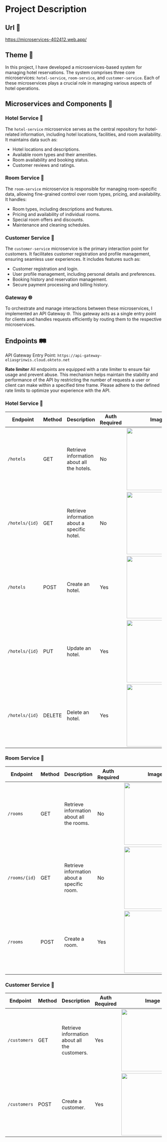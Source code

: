 # Project Description

## Url 🔗

https://microservices-402412.web.app/

## Theme 🏨

In this project, I have developed a microservices-based system for managing hotel reservations. The system comprises three core microservices: `hotel-service`, `room-service`, and `customer-service`. Each of these microservices plays a crucial role in managing various aspects of hotel operations.

## Microservices and Components 🧩

### Hotel Service 🏢

The `hotel-service` microservice serves as the central repository for hotel-related information, including hotel locations, facilities, and room availability. It maintains data such as:

- Hotel locations and descriptions.
- Available room types and their amenities.
- Room availability and booking status.
- Customer reviews and ratings.

### Room Service 🛌

The `room-service` microservice is responsible for managing room-specific data, allowing fine-grained control over room types, pricing, and availability. It handles:

- Room types, including descriptions and features.
- Pricing and availability of individual rooms.
- Special room offers and discounts.
- Maintenance and cleaning schedules.

### Customer Service 🧑

The `customer-service` microservice is the primary interaction point for customers. It facilitates customer registration and profile management, ensuring seamless user experiences. It includes features such as:

- Customer registration and login.
- User profile management, including personal details and preferences.
- Booking history and reservation management.
- Secure payment processing and billing history.

### Gateway 🌐

To orchestrate and manage interactions between these microservices, I implemented an API Gateway 🌐. This gateway acts as a single entry point for clients and handles requests efficiently by routing them to the respective microservices.

## Endpoints 🛤️

API Gateway Entry Point: `https://api-gateway-eliasgrinwis.cloud.okteto.net`

**Rate limiter**
All endpoints are equipped with a rate limiter to ensure fair usage and prevent abuse. This mechanism helps maintain the stability and performance of the API by restricting the number of requests a user or client can make within a specified time frame. Please adhere to the defined rate limits to optimize your experience with the API.

### Hotel Service 🏢

| Endpoint                        | Method | Description                                   | Auth Required | Image                                       |
| ------------------------------- | ------ | --------------------------------------------- | ------------- | -------------------------------------------- |
| `/hotels`              | GET    | Retrieve information about all the hotels. | No            | <img src="https://firebasestorage.googleapis.com/v0/b/microservices-402412.appspot.com/o/hotels2.PNG?alt=media&token=0a6b608a-9ba9-4e95-b87e-dd074be237c6" width="200"> |
| `/hotels/{id}`         | GET    | Retrieve information about a specific hotel. | No            | <img src="https://firebasestorage.googleapis.com/v0/b/microservices-402412.appspot.com/o/specific_hotel.PNG?alt=media&token=ffd92109-cc16-4184-a28a-19baf1522f05" width="200"> |
| `/hotels`              | POST   | Create an hotel. | Yes           | <img src="https://firebasestorage.googleapis.com/v0/b/microservices-402412.appspot.com/o/hotel_post.PNG?alt=media&token=a33f9aa3-64d3-4405-9075-6b8c2c55e923" width="200"> |
| `/hotels/{id}`         | PUT    | Update an hotel. | Yes           | <img src="https://firebasestorage.googleapis.com/v0/b/microservices-402412.appspot.com/o/update_hotel.PNG?alt=media&token=4b3cf3a4-959b-40bc-a401-74ae27f66882" width="200"> |
| `/hotels/{id}`         | DELETE    | Delete an hotel. | Yes          | <img src="https://firebasestorage.googleapis.com/v0/b/microservices-402412.appspot.com/o/delete_hotel.PNG?alt=media&token=d1aa16d7-1ffb-41a1-ad15-14c4b649a707" width="200"> |

### Room Service 🛌

| Endpoint              | Method | Description                                  | Auth Required | Image                                |
| --------------------- | ------ | -------------------------------------------- | ------------- | ------------------------------------- |
| `/rooms`              | GET    | Retrieve information about all the rooms.    | No            | <img src="https://firebasestorage.googleapis.com/v0/b/microservices-402412.appspot.com/o/rooms.PNG?alt=media&token=918bd9b8-4a77-4562-a7e8-8ef676d4a185" width="200"> |
| `/rooms/{id}`         | GET    | Retrieve information about a specific room.  | No            | <img src="https://firebasestorage.googleapis.com/v0/b/microservices-402412.appspot.com/o/room_specific.PNG?alt=media&token=65da167d-048e-4f11-885c-de138d45ec7f" width="200"> |
| `/rooms`              | POST   | Create a room.                               | Yes           | <img src="https://firebasestorage.googleapis.com/v0/b/microservices-402412.appspot.com/o/room_create.PNG?alt=media&token=37c184fd-d561-4688-b74e-1a677e7a3511" width="200"> |

### Customer Service 🧑

| Endpoint                  | Method | Description                                      | Auth Required | Image                                      |
| ------------------------- | ------ | ------------------------------------------------ | ------------- | ------------------------------------------- |
| `/customers`              | GET    | Retrieve information about all the customers.    | Yes            | <img src="https://firebasestorage.googleapis.com/v0/b/microservices-402412.appspot.com/o/customers.PNG?alt=media&token=d4b5bcae-e6e2-4903-8add-718684beee82" width="200"> |
| `/customers`              | POST   | Create a customer.                               | Yes           | <img src="https://firebasestorage.googleapis.com/v0/b/microservices-402412.appspot.com/o/create_customer.PNG?alt=media&token=5f3e4c9f-64b2-4e25-b8d6-c3c08ff70d6f" width="200"> |

